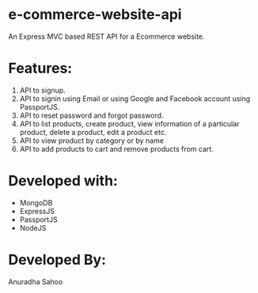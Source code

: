 # e-commerce-website-api
 An Express MVC based REST API for a Ecommerce website.

# Features:
1. API to signup.
2. API to signin using Email or using Google and Facebook account using PassportJS.
3. API to reset password and forgot password.
4. API to list products, create product, view information of a particular product, delete a product, edit a product etc.
5. API to view product by category or by name
6. API to add products to cart and remove products from cart.

# Developed with:
  - MongoDB
  - ExpressJS
  - PassportJS
  - NodeJS
  
# Developed By:
  Anuradha Sahoo
